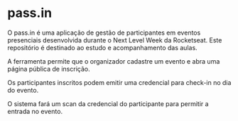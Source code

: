 # pass.in

O pass.in é uma aplicação de gestão de participantes em eventos presenciais desenvolvida durante o Next Level Week da Rocketseat. Este repositório é destinado ao estudo e acompanhamento das aulas.

A ferramenta permite que o organizador cadastre um evento e abra uma página pública de inscrição.

Os participantes inscritos podem emitir uma credencial para check-in no dia do evento.

O sistema fará um scan da credencial do participante para permitir a entrada no evento.
